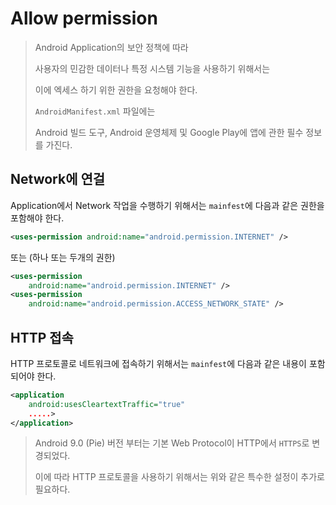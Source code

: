 # Allow permission

> Android Application의 보안 정책에 따라
>
> 사용자의 민감한 데이터나 특정 시스템 기능을 사용하기 위해서는
>
> 이에 엑세스 하기 위한 권한을 요청해야 한다.
>
>  
>
> `AndroidManifest.xml` 파일에는
>
> Android 빌드 도구, Android 운영체제 및 Google Play에 앱에 관한 필수 정보를 가진다.



## Network에 연걸

Application에서 Network 작업을 수행하기 위해서는 `mainfest`에 다음과 같은 권한을 포함해야 한다.

```xml
<uses-permission android:name="android.permission.INTERNET" />
```

또는 (하나 또는 두개의 권한)

```xml
<uses-permission 
	android:name="android.permission.INTERNET" />
<uses-permission 
	android:name="android.permission.ACCESS_NETWORK_STATE" />
```



## HTTP 접속

HTTP 프로토콜로 네트워크에 접속하기 위해서는 `mainfest`에 다음과 같은 내용이 포함되어야 한다.

```xml
<application
	android:usesCleartextTraffic="true"
	.....>
</application>
```

> Android 9.0 (Pie) 버전 부터는 기본 Web Protocol이 HTTP에서 `HTTPS`로 변경되었다.
>
> 이에 따라 HTTP 프로토콜을 사용하기 위해서는 위와 같은 특수한 설정이 추가로 필요하다.



